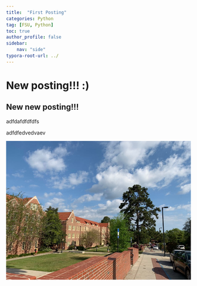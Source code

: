 ```yaml
---
title:  "First Posting"
categories: Python
tag: [FSU, Python]
toc: true
author_profile: false
sidebar:
    nav: "side"
typora-root-url: ../
---
```






# New posting!!! :)
## New new posting!!!

adfdafdfdfdfs

adfdfedvedvaev









![KakaoTalk_20210129_113109202_17](/images/2023-04-13-first/KakaoTalk_20210129_113109202_17.jpg )
